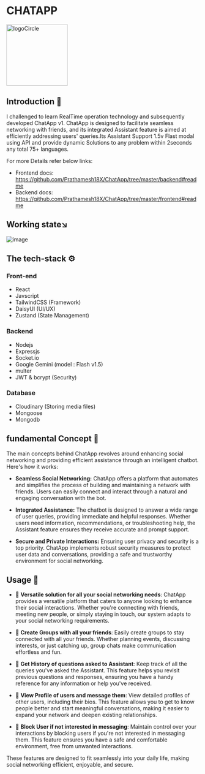 # CHATAPP
<img src="https://github.com/Prathamesh18X/ChatApp/assets/109477390/f9a96fba-2f1e-4f81-bd1f-bb365ed36779" alt="logoCircle" style="width: 160px; height: 160px;">

## Introduction 🎯
I challenged to learn RealTime operation technology and subsequently developed ChatApp v1. ChatApp is designed to facilitate seamless networking with friends, and its integrated Assistant feature is aimed at efficiently addressing users' queries.Its Assistant Support 1.5v Flast modal using API and provide dynamic Solutions to any problem within 2seconds any total 75+ languages.

For more Details refer below links:
- Frontend docs: https://github.com/Prathamesh18X/ChatApp/tree/master/backend#readme
- Backend docs: https://github.com/Prathamesh18X/ChatApp/tree/master/frontend#readme

## Working state↘️
![image](https://github.com/Prathamesh18X/ChatApp/assets/109477390/18aec5ef-653d-44b5-9286-7766044227ec)


## The tech-stack ⚙️
### Front-end
- React
- Javscript
- TailwindCSS (Framework)
- DaisyUI (UI/UX)
- Zustand (State Management)

### Backend
- Nodejs
- Expressjs
- Socket.io
- Google Gemini (model : Flash v1.5)
- multer
- JWT & bcrypt (Security)

### Database
- Cloudinary (Storing media files)
- Mongoose
- Mongodb

## fundamental Concept 🤔
The main concepts behind ChatApp revolves around enhancing social networking and providing efficient assistance through an intelligent chatbot. Here's how it works:

- **Seamless Social Networking:**
ChatApp offers a platform that automates and simplifies the process of building and maintaining a network with friends. Users can easily connect and interact through a natural and engaging conversation with the bot.

- **Integrated Assistance:**
The chatbot is designed to answer a wide range of user queries, providing immediate and helpful responses. Whether users need information, recommendations, or troubleshooting help, the Assistant feature ensures they receive accurate and prompt support.

- **Secure and Private Interactions:**
Ensuring user privacy and security is a top priority. ChatApp implements robust security measures to protect user data and conversations, providing a safe and trustworthy environment for social networking.


## Usage 🎢

- 🤝 **Versatile solution for all your social networking needs**:
  ChatApp provides a versatile platform that caters to anyone looking to enhance their social interactions. Whether you're connecting with friends, meeting new people, or simply staying in touch, our system adapts to your social networking requirements.

- 👥 **Create Groups with all your friends**:
  Easily create groups to stay connected with all your friends. Whether planning events, discussing interests, or just catching up, group chats make communication effortless and fun.

- 🧠 **Get History of questions asked to Assistant**:
  Keep track of all the queries you've asked the Assistant. This feature helps you revisit previous questions and responses, ensuring you have a handy reference for any information or help you've received.

- 👤 **View Profile of users and message them**:
  View detailed profiles of other users, including their bios. This feature allows you to get to know people better and start meaningful conversations, making it easier to expand your network and deepen existing relationships.

- 🚫 **Block User if not interested in messaging**:
  Maintain control over your interactions by blocking users if you're not interested in messaging them. This feature ensures you have a safe and comfortable environment, free from unwanted interactions.

These features are designed to fit seamlessly into your daily life, making social networking efficient, enjoyable, and secure.
